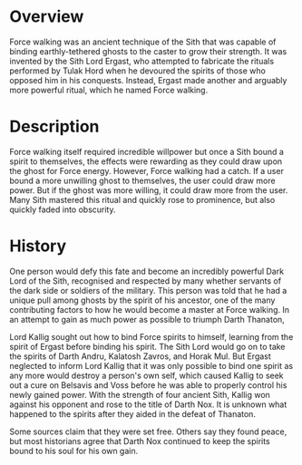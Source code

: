# Overview

Force walking was an ancient technique of the Sith that was capable of binding earthly-tethered ghosts to the caster to grow their strength.
It was invented by the Sith Lord Ergast, who attempted to fabricate the rituals performed by Tulak Hord when he devoured the spirits of those who opposed him in his conquests.
Instead, Ergast made another and arguably more powerful ritual, which he named Force walking.

# Description

Force walking itself required incredible willpower but once a Sith bound a spirit to themselves, the effects were rewarding as they could draw upon the ghost for Force energy.
However, Force walking had a catch.
If a user bound a more unwilling ghost to themselves, the user could draw more power.
But if the ghost was more willing, it could draw more from the user.
Many Sith mastered this ritual and quickly rose to prominence, but also quickly faded into obscurity.

# History

One person would defy this fate and become an incredibly powerful Dark Lord of the Sith, recognised and respected by many whether servants of the dark side or soldiers of the military.
This person was told that he had a unique pull among ghosts by the spirit of his ancestor, one of the many contributing factors to how he would become a master at Force walking.
In an attempt to gain as much power as possible to triumph Darth Thanaton,

Lord Kallig sought out how to bind Force spirits to himself, learning from the spirit of Ergast before binding his spirit.
The Sith Lord would go on to take the spirits of Darth Andru, Kalatosh Zavros, and Horak Mul.
But Ergast neglected to inform Lord Kallig that it was only possible to bind one spirit as any more would destroy a person's own self, which caused Kallig to seek out a cure on Belsavis and Voss before he was able to properly control his newly gained power.
With the strength of four ancient Sith, Kallig won against his opponent and rose to the title of Darth Nox.
It is unknown what happened to the spirits after they aided in the defeat of Thanaton.

Some sources claim that they were set free.
Others say they found peace, but most historians agree that Darth Nox continued to keep the spirits bound to his soul for his own gain.
